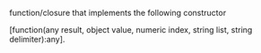 function/closure that implements the following constructor

[function(any result, object value, numeric index, string list, string delimiter):any].